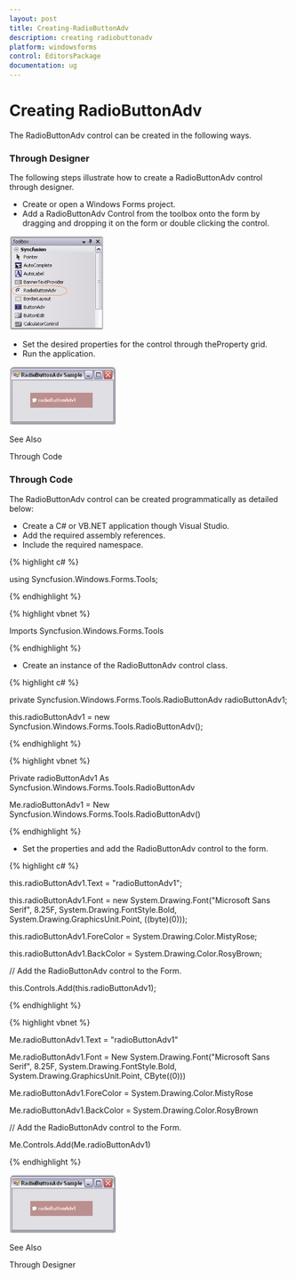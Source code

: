 ```yaml
---
layout: post
title: Creating-RadioButtonAdv
description: creating radiobuttonadv
platform: windowsforms
control: EditorsPackage
documentation: ug
---
```


# Creating RadioButtonAdv

The RadioButtonAdv control can be created in the following ways.

### Through Designer

The following steps illustrate how to create a RadioButtonAdv control through designer.

* Create or open a Windows Forms project.
* Add a RadioButtonAdv Control from the toolbox onto the form by dragging and dropping it on the form or double clicking the control.

![](Overview_images/Overview_img629.jpeg)


* Set the desired properties for the control through theProperty grid.
* Run the application.

 ![](Overview_images/Overview_img630.jpeg) 


See Also

Through Code

### Through Code

The RadioButtonAdv control can be created programmatically as detailed below:

* Create a C# or VB.NET application though Visual Studio.
* Add the required assembly references.
* Include the required namespace.

{% highlight c# %}



using Syncfusion.Windows.Forms.Tools;

{% endhighlight %}

{% highlight vbnet %}



Imports Syncfusion.Windows.Forms.Tools

{% endhighlight %}

* Create an instance of the RadioButtonAdv control class.

{% highlight c# %}



private Syncfusion.Windows.Forms.Tools.RadioButtonAdv radioButtonAdv1;

this.radioButtonAdv1 = new Syncfusion.Windows.Forms.Tools.RadioButtonAdv();

{% endhighlight %}

{% highlight vbnet %}



Private radioButtonAdv1 As Syncfusion.Windows.Forms.Tools.RadioButtonAdv

Me.radioButtonAdv1 = New Syncfusion.Windows.Forms.Tools.RadioButtonAdv()

{% endhighlight %}

* Set the properties and add the RadioButtonAdv control to the form.

{% highlight c# %}



this.radioButtonAdv1.Text = "radioButtonAdv1";

this.radioButtonAdv1.Font = new System.Drawing.Font("Microsoft Sans Serif", 8.25F, System.Drawing.FontStyle.Bold, System.Drawing.GraphicsUnit.Point, ((byte)(0)));

this.radioButtonAdv1.ForeColor = System.Drawing.Color.MistyRose;

this.radioButtonAdv1.BackColor = System.Drawing.Color.RosyBrown;



// Add the RadioButtonAdv control to the Form.

this.Controls.Add(this.radioButtonAdv1);

{% endhighlight %}

{% highlight vbnet %}



Me.radioButtonAdv1.Text = "radioButtonAdv1"

Me.radioButtonAdv1.Font = New System.Drawing.Font("Microsoft Sans Serif", 8.25F, System.Drawing.FontStyle.Bold, System.Drawing.GraphicsUnit.Point, CByte((0)))

Me.radioButtonAdv1.ForeColor = System.Drawing.Color.MistyRose

Me.radioButtonAdv1.BackColor = System.Drawing.Color.RosyBrown



// Add the RadioButtonAdv control to the Form.

Me.Controls.Add(Me.radioButtonAdv1)

{% endhighlight %}

 ![](Overview_images/Overview_img631.jpeg)


See Also

Through Designer